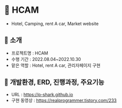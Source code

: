 📌 HCAM
====================

* Hotel, Camping, rent A car, Market website   

🔸 소개
-----------

* 프로젝트명 : HCAM
* 수행 기간  : 2022.08.04~2022.10.30
* 맡은 역할  : Hotel, rent A car, 관리자페이지 구현   

🔸 개발환경, ERD, 진행과정, 주요기능
------------
* URL        : https://p-shark.github.io
* 구현 동영상 : https://realprogrammer.tistory.com/233
